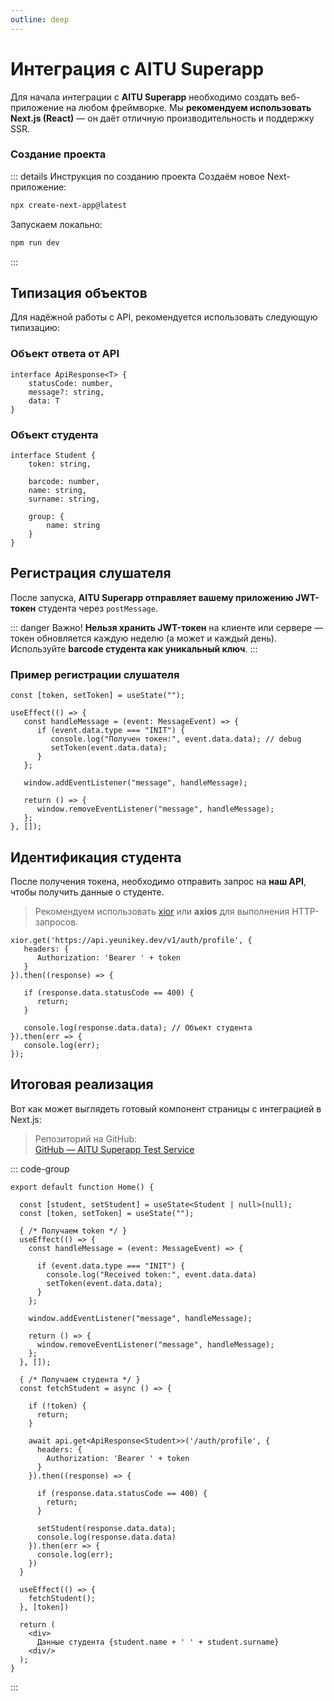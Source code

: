 ```yaml
---
outline: deep
---
```


# Интеграция с AITU Superapp

Для начала интеграции с **AITU Superapp** необходимо создать веб-приложение на любом фреймворке. Мы **рекомендуем использовать Next.js (React)** — он даёт отличную производительность и поддержку SSR.

### Создание проекта

::: details Инструкция по созданию проекта
Создаём новое Next-приложение:

```bash
npx create-next-app@latest
```

Запускаем локально:

```bash
npm run dev
```
:::

## Типизация объектов

Для надёжной работы с API, рекомендуется использовать следующую типизацию:

### Объект ответа от API

```ts:line-numbers
interface ApiResponse<T> {
    statusCode: number,
    message?: string,
    data: T
}
```

### Объект студента

```ts:line-numbers
interface Student {
    token: string,

    barcode: number,
    name: string,
    surname: string,

    group: {
        name: string
    }
}
```

## Регистрация слушателя

После запуска, **AITU Superapp отправляет вашему приложению JWT-токен** студента через `postMessage`.

::: danger Важно!
**Нельзя хранить JWT-токен** на клиенте или сервере — токен обновляется каждую неделю (а может и каждый день).  
Используйте **barcode студента как уникальный ключ**.
:::

### Пример регистрации слушателя

```ts:line-numbers {7}
const [token, setToken] = useState("");

useEffect(() => {
   const handleMessage = (event: MessageEvent) => {
      if (event.data.type === "INIT") {
         console.log("Получен токен:", event.data.data); // debug
         setToken(event.data.data);
      }
   };

   window.addEventListener("message", handleMessage);

   return () => {
      window.removeEventListener("message", handleMessage);
   };
}, []);
```

## Идентификация студента

После получения токена, необходимо отправить запрос на **наш API**, чтобы получить данные о студенте.

> Рекомендуем использовать [xior](https://github.com/aklump/xior) или **axios** для выполнения HTTP-запросов.

```ts:line-numbers {11}
xior.get('https://api.yeunikey.dev/v1/auth/profile', {
   headers: {
      Authorization: 'Bearer ' + token
   }
}).then((response) => {

   if (response.data.statusCode == 400) {
      return;
   }

   console.log(response.data.data); // Объект студента
}).then(err => {
   console.log(err);
});
```

## Итоговая реализация

Вот как может выглядеть готовый компонент страницы с интеграцией в Next.js:

> Репозиторий на GitHub:  
> [GitHub — AITU Superapp Test Service](https://github.com/AITUSA-Digitalization-Committee/test-service)

::: code-group
```ts:line-numbers [page.tsx]
export default function Home() {

  const [student, setStudent] = useState<Student | null>(null);
  const [token, setToken] = useState("");

  { /* Получаем token */ }
  useEffect(() => {
    const handleMessage = (event: MessageEvent) => {

      if (event.data.type === "INIT") {
        console.log("Received token:", event.data.data)
        setToken(event.data.data);
      }
    };

    window.addEventListener("message", handleMessage);

    return () => {
      window.removeEventListener("message", handleMessage);
    };
  }, []);

  { /* Получаем студента */ }
  const fetchStudent = async () => {

    if (!token) {
      return;
    }

    await api.get<ApiResponse<Student>>('/auth/profile', {
      headers: {
        Authorization: 'Bearer ' + token
      }
    }).then((response) => {

      if (response.data.statusCode == 400) {
        return;
      }

      setStudent(response.data.data);
      console.log(response.data.data)
    }).then(err => {
      console.log(err);
    })
  }

  useEffect(() => {
    fetchStudent();
  }, [token])

  return (
    <div>
      Данные студента {student.name + ' ' + student.surname}
    <div/>
  );
}
```
:::
